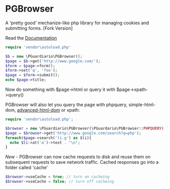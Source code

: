 PGBrowser
=========

A 'pretty good' mechanize-like php library for managing cookies and submitting forms. [Fork Version]

Read the [Documentation](https://github.com/monkeysuffrage/pgbrowser/wiki)

```php
require 'vendor\autoload.php'

$b = new \PGuardiario\PGBrowser();
$page = $b->get('http://www.google.com/');
$form = $page->form();
$form->set('q', 'foo');
$page = $form->submit();
echo $page->title;
```

Now do something with $page->html or query it with $page->xpath->query()

PGBrowser will also let you query the page with phpquery, simple-html-dom, [advanced-html-dom](https://sourceforge.net/projects/advancedhtmldom/) or xpath:

```php
require 'vendor\autoload.php';

$browser = new \PGuardiario\PGBrowser(\PGuardario\PGBrowser::PHPQUERY);
$page = $browser->get('http://www.google.com/search?q=php');
foreach($page->search('li.g') as $li){
  echo $li->at('a')->text . "\n";
}
```

*New* - PGBrowser can now cache requests to disk and reuse them on subsequent requests to save network traffic. Cached responses go into a folder called 'cache'

```php
$browser->useCache = true; // turn on cacheing
$browser->useCache = false; // turn off cacheing
```

